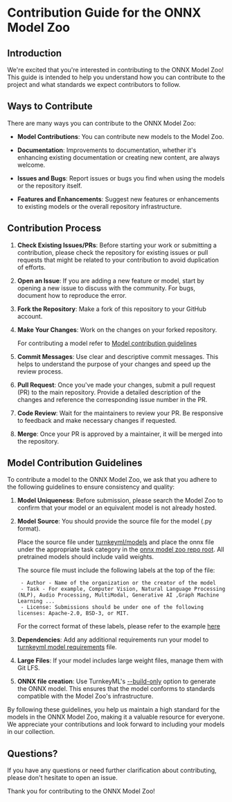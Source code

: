 <!--- SPDX-License-Identifier: Apache-2.0 -->

# Contribution Guide for the ONNX Model Zoo

## Introduction

We're excited that you're interested in contributing to the ONNX Model Zoo! This guide is intended to help you understand how you can contribute to the project and what standards we expect contributors to follow.

## Ways to Contribute

There are many ways you can contribute to the ONNX Model Zoo:

- **Model Contributions**: You can contribute new models to the Model Zoo.

- **Documentation**: Improvements to documentation, whether it's enhancing existing documentation or creating new content, are always welcome.

- **Issues and Bugs**: Report issues or bugs you find when using the models or the repository itself.

- **Features and Enhancements**: Suggest new features or enhancements to existing models or the overall repository infrastructure.

## Contribution Process

1. **Check Existing Issues/PRs**: Before starting your work or submitting a contribution, please check the repository for existing issues or pull requests that might be related to your contribution to avoid duplication of efforts.

2. **Open an Issue**: If you are adding a new feature or model, start by opening a new issue to discuss with the community. For bugs, document how to reproduce the error.

3. **Fork the Repository**: Make a fork of this repository to your GitHub account.

4. **Make Your Changes**: Work on the changes on your forked repository. 
    
    For contributing a model refer to [Model contribution guidelines](#model-contribution-guidelines)

5. **Commit Messages**: Use clear and descriptive commit messages. This helps to understand the purpose of your changes and speed up the review process.

6. **Pull Request**: Once you've made your changes, submit a pull request (PR) to the main repository. Provide a detailed description of the changes and reference the corresponding issue number in the PR.

7. **Code Review**: Wait for the maintainers to review your PR. Be responsive to feedback and make necessary changes if requested.

8. **Merge**: Once your PR is approved by a maintainer, it will be merged into the repository.

## Model Contribution Guidelines

To contribute a model to the ONNX Model Zoo, we ask that you adhere to the following guidelines to ensure consistency and quality:

1. **Model Uniqueness**: Before submission, please search the Model Zoo to confirm that your model or an equivalent model is not already hosted.

1. **Model Source**: You should provide the source file for the model (.py format).

    Place the source file under [turnkeyml/models](https://github.com/onnx/turnkeyml/tree/main/models) and place the onnx file under the appropriate task category in the [onnx model zoo repo root](https://github.com/onnx/models). All pretrained models should include valid weights.

    The source file must include the following labels at the top of the file:
        
        - Author - Name of the organization or the creator of the model
        - Task - For example, Computer Vision, Natural Language Processing (NLP), Audio Processing, MultiModal, Generative AI ,Graph Machine Learning ...
        - License: Submissions should be under one of the following licenses: Apache-2.0, BSD-3, or MIT.
        
    For the correct format of these labels, please refer to the example [here](https://github.com/onnx/turnkeyml/blob/main/models/timm/resnet18.py)

1. **Dependencies**: Add any additional requirements run your model to [turnkeyml model requirements](https://github.com/onnx/turnkeyml/blob/main/models/requirements.txt) file.

1. **Large Files**: If your model includes large weight files, manage them with Git LFS.

1. **ONNX file creation**: Use TurnkeyML's [--build-only](https://github.com/onnx/turnkeyml/blob/main/examples/cli/build.md?plain=1#L17)  option to generate the ONNX model. This ensures that the model conforms to standards compatible with the Model Zoo's infrastructure.


By following these guidelines, you help us maintain a high standard for the models in the ONNX Model Zoo, making it a valuable resource for everyone. We appreciate your contributions and look forward to including your models in our collection.

## Questions?

If you have any questions or need further clarification about contributing, please don't hesitate to open an issue.

Thank you for contributing to the ONNX Model Zoo!
